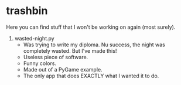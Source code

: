 # trashbin

Here you can find stuff that I won't be working on again (most surely).

1. wasted-night.py
   * Was trying to write my diploma. Nu success, the night was completely wasted. But I've made this!
   * Useless piece of software.
   * Funny colors.
   * Made out of a PyGame example.
   * The only app that does EXACTLY what I wanted it to do.
